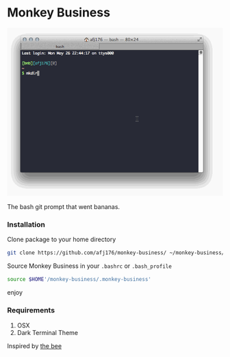# Monkey Business

![alt "Monkey Business Usage"](https://raw.githubusercontent.com/afj176/monkey-business/master/screenshot.gif "Monkey Business Usage")

The bash git prompt that went bananas.

### Installation

Clone package to your home directory

```bash
git clone https://github.com/afj176/monkey-business/ ~/monkey-business/
```

Source Monkey Business in your `.bashrc` or `.bash_profile`

```bash
source $HOME'/monkey-business/.monkey-business'
```

enjoy

### Requirements

1. OSX
2. Dark Terminal Theme

Inspired by [the bee](https://github.com/jennschiffer/dotfiles)
